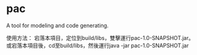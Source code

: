 # pac
A tool for modeling and code generating.

使用方法：
宕落本項目，定位到build/libs，雙擊運行pac-1.0-SNAPSHOT.jar。
或宕落本項目後，cd至build/libs，然後運行java -jar pac-1.0-SNAPSHOT.jar
